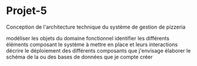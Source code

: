 # Projet-5
Conception de l'architecture technique du système de gestion de pizzeria

modéliser les objets du domaine fonctionnel
identifier les différents éléments composant le système à mettre en place et leurs interactions
décrire le déploiement des différents composants que j'envisage
élaborer le schéma de la ou des bases de données que je compte créer
